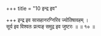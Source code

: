 +++
title = "10 इन्द्र इव"

+++
इन्द्र इव सासहानरग्निरिव ज्योतिषावहम् ।  
सूर्य इव विश्वतः प्रत्यङ् समुद्र इव जुष्टरः ॥ ॥ १० ॥